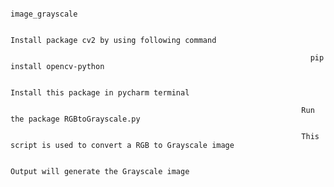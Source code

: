                                                                            
                                                                             image_grayscale
                                                                          
                                                                     Install package cv2 by using following command
                                                                     
                                                                       pip install opencv-python
                                                                       
                                                                       Install this package in pycharm terminal
                                                                     
                                                                     Run the package RGBtoGrayscale.py
                                                                     
                                                                     This script is used to convert a RGB to Grayscale image
                                                                     
                                                                     Output will generate the Grayscale image
